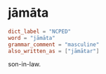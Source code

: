 # jāmāta

``` toml
dict_label = "NCPED"
word = "jāmāta"
grammar_comment = "masculine"
also_written_as = ["jāmātar"]
```

son\-in\-law.

